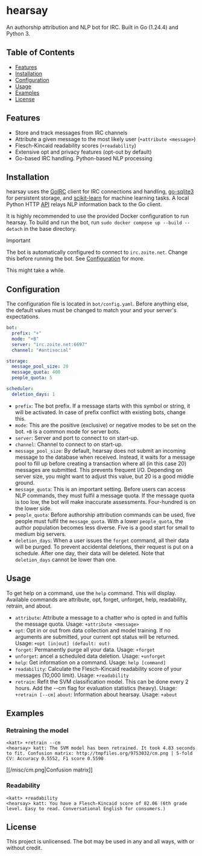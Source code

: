# hearsay
An authorship attribution and NLP bot for IRC. Built in Go (1.24.4) and Python 3.

## Table of Contents
- [Features](#features)
- [Installation](#installation)
- [Configuration](#configuration)
- [Usage](#usage)
- [Examples](#examples)
- [License](#license)

## Features
- Store and track messages from IRC channels
- Attribute a given message to the most likely user (`+attribute <message>`)
- Flesch-Kincaid readability scores (`+readability`)
- Extensive opt and privacy features (opt-out by default)
- Go-based IRC handling. Python-based NLP processing

## Installation
hearsay uses the [GoIRC](https://github.com/fluffle/goirc) client for IRC connections and handling, [go-sqlite3](https://github.com/mattn/go-sqlite3) for persistent storage, and [scikit-learn](https://scikit-learn.org/) for machine learning tasks. A local Python HTTP [API](https://fastapi.tiangolo.com/) relays NLP information back to the Go client.

It is highly recommended to use the provided Docker configuration to run hearsay. To build and run the bot, run `sudo docker compose up --build --detach` in the base directory.

> [!IMPORTANT]
> The bot is automatically configured to connect to `irc.zoite.net`. Change this before running the bot. See [Configuration](#Configuration) for more.

This might take a while.

## Configuration
The configuration file is located in `bot/config.yaml`. Before anything else, the default values must be changed to match your and your server's expectations.

```yaml
bot:
  prefix: "+"
  mode: "+B"
  server: "irc.zoite.net:6697"
  channel: "#antisocial"

storage:
  message_pool_size: 20
  message_quota: 400
  people_quota: 5

scheduler:
  deletion_days: 1
```

- `prefix`: The bot prefix. If a message starts with this symbol or string, it will be activated. In case of prefix conflict with existing bots, change this.
- `mode`: This are the positive (exclusive) or negative modes to be set on the bot. `+B` is a common mode for server bots.
- `server`: Server and port to connect to on start-up.
- `channel`: Channel to connect to on start-up.
- `message_pool_size`: By default, hearsay does not submit an incoming message to the database when received. Instead, it waits for a message pool to fill up before creating a transaction where all (in this case 20) messages are submitted. This prevents frequent I/O. Depending on server size, you might want to adjust this value, but 20 is a good middle ground.
- `message_quota`: This is an important setting. Before users can access NLP commands, they must fulfil a message quota. If the message quota is too low, the bot will make inaccurate assessments. Four-hundred is on the lower side.
- `people_quota`: Before authorship attribution commands can be used, five people must fulfil the `message_quota`. With a lower `people_quota`, the author population becomes less diverse. Five is a good start for small to medium big servers.
- `deletion_days`: When a user issues the `forget` command, all their data will be purged. To prevent accidental deletions, their request is put on a schedule. After one day, their data will be deleted. Note that `deletion_days` cannot be lower than one.

## Usage

To get help on a command, use the `help` command. This will display. Available commands are attribute, opt, forget, unforget, help, readability, retrain, and about.

- `attribute`: Attribute a message to a chatter who is opted in and fulfils the message quota. Usage: `+attribute <message>`
- `opt`:  Opt in or out from data collection and model training. If no arguments are submitted, your current opt status will be returned. Usage: `+opt [in|out] (default: out)`
- `forget`: Permanently purge all your data. Usage: `+forget`
- `unforget`: ancel a scheduled data deletion. Usage: `+unforget`
- `help`: Get information on a command. Usage: `help [command]`
- `readability`: Calculate the Flesch-Kincaid readability score of your messages (10,000 limit). Usage: `+readability`
- `retrain`: Refit the SVM classification model. This can be done every 2 hours. Add the --cm flag for evaluation statistics (heavy). Usage: `+retrain [--cm]`
`about`: Information about hearsay. Usage: `+about`

## Examples
### Retraining the model
```
<katt> +retrain --cm
<hearsay> katt: The SVM model has been retrained. It took 4.83 seconds to fit. Confusion matrix: http://tmpfiles.org/9753032/cm.png | 5-fold CV: Accuracy 0.5552, F1 score 0.5590
```
[[/misc/cm.png|Confusion matrix]]

### Readability
```
<katt> +readability
<hearsay> katt: You have a Flesch-Kincaid score of 82.06 (6th grade level. Easy to read. Conversational English for consumers.)
```

## License
This project is unlicensed. The bot may be used in any and all ways, with or without credit.
